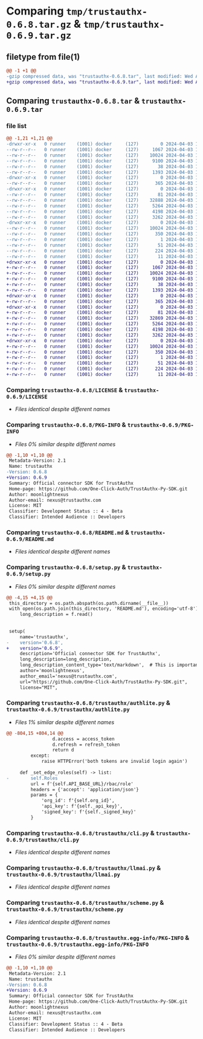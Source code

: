 # Comparing `tmp/trustauthx-0.6.8.tar.gz` & `tmp/trustauthx-0.6.9.tar.gz`

## filetype from file(1)

```diff
@@ -1 +1 @@
-gzip compressed data, was "trustauthx-0.6.8.tar", last modified: Wed Apr  3 18:15:04 2024, max compression
+gzip compressed data, was "trustauthx-0.6.9.tar", last modified: Wed Apr  3 18:16:55 2024, max compression
```

## Comparing `trustauthx-0.6.8.tar` & `trustauthx-0.6.9.tar`

### file list

```diff
@@ -1,21 +1,21 @@
-drwxr-xr-x   0 runner    (1001) docker     (127)        0 2024-04-03 18:15:04.752955 trustauthx-0.6.8/
--rw-r--r--   0 runner    (1001) docker     (127)     1067 2024-04-03 18:14:53.000000 trustauthx-0.6.8/LICENSE
--rw-r--r--   0 runner    (1001) docker     (127)    10024 2024-04-03 18:15:04.752955 trustauthx-0.6.8/PKG-INFO
--rw-r--r--   0 runner    (1001) docker     (127)     9100 2024-04-03 18:14:53.000000 trustauthx-0.6.8/README.md
--rw-r--r--   0 runner    (1001) docker     (127)       38 2024-04-03 18:15:04.752955 trustauthx-0.6.8/setup.cfg
--rw-r--r--   0 runner    (1001) docker     (127)     1393 2024-04-03 18:14:53.000000 trustauthx-0.6.8/setup.py
-drwxr-xr-x   0 runner    (1001) docker     (127)        0 2024-04-03 18:15:04.748955 trustauthx-0.6.8/test/
--rw-r--r--   0 runner    (1001) docker     (127)      365 2024-04-03 18:14:53.000000 trustauthx-0.6.8/test/test.py
-drwxr-xr-x   0 runner    (1001) docker     (127)        0 2024-04-03 18:15:04.752955 trustauthx-0.6.8/trustauthx/
--rw-r--r--   0 runner    (1001) docker     (127)       81 2024-04-03 18:14:53.000000 trustauthx-0.6.8/trustauthx/__init__.py
--rw-r--r--   0 runner    (1001) docker     (127)    32888 2024-04-03 18:14:53.000000 trustauthx-0.6.8/trustauthx/authlite.py
--rw-r--r--   0 runner    (1001) docker     (127)     5264 2024-04-03 18:14:53.000000 trustauthx-0.6.8/trustauthx/cli.py
--rw-r--r--   0 runner    (1001) docker     (127)     4198 2024-04-03 18:14:53.000000 trustauthx-0.6.8/trustauthx/llmai.py
--rw-r--r--   0 runner    (1001) docker     (127)     3262 2024-04-03 18:14:53.000000 trustauthx-0.6.8/trustauthx/scheme.py
-drwxr-xr-x   0 runner    (1001) docker     (127)        0 2024-04-03 18:15:04.752955 trustauthx-0.6.8/trustauthx.egg-info/
--rw-r--r--   0 runner    (1001) docker     (127)    10024 2024-04-03 18:15:04.000000 trustauthx-0.6.8/trustauthx.egg-info/PKG-INFO
--rw-r--r--   0 runner    (1001) docker     (127)      350 2024-04-03 18:15:04.000000 trustauthx-0.6.8/trustauthx.egg-info/SOURCES.txt
--rw-r--r--   0 runner    (1001) docker     (127)        1 2024-04-03 18:15:04.000000 trustauthx-0.6.8/trustauthx.egg-info/dependency_links.txt
--rw-r--r--   0 runner    (1001) docker     (127)       51 2024-04-03 18:15:04.000000 trustauthx-0.6.8/trustauthx.egg-info/entry_points.txt
--rw-r--r--   0 runner    (1001) docker     (127)      224 2024-04-03 18:15:04.000000 trustauthx-0.6.8/trustauthx.egg-info/requires.txt
--rw-r--r--   0 runner    (1001) docker     (127)       11 2024-04-03 18:15:04.000000 trustauthx-0.6.8/trustauthx.egg-info/top_level.txt
+drwxr-xr-x   0 runner    (1001) docker     (127)        0 2024-04-03 18:16:55.761473 trustauthx-0.6.9/
+-rw-r--r--   0 runner    (1001) docker     (127)     1067 2024-04-03 18:16:46.000000 trustauthx-0.6.9/LICENSE
+-rw-r--r--   0 runner    (1001) docker     (127)    10024 2024-04-03 18:16:55.761473 trustauthx-0.6.9/PKG-INFO
+-rw-r--r--   0 runner    (1001) docker     (127)     9100 2024-04-03 18:16:46.000000 trustauthx-0.6.9/README.md
+-rw-r--r--   0 runner    (1001) docker     (127)       38 2024-04-03 18:16:55.761473 trustauthx-0.6.9/setup.cfg
+-rw-r--r--   0 runner    (1001) docker     (127)     1393 2024-04-03 18:16:46.000000 trustauthx-0.6.9/setup.py
+drwxr-xr-x   0 runner    (1001) docker     (127)        0 2024-04-03 18:16:55.757473 trustauthx-0.6.9/test/
+-rw-r--r--   0 runner    (1001) docker     (127)      365 2024-04-03 18:16:46.000000 trustauthx-0.6.9/test/test.py
+drwxr-xr-x   0 runner    (1001) docker     (127)        0 2024-04-03 18:16:55.757473 trustauthx-0.6.9/trustauthx/
+-rw-r--r--   0 runner    (1001) docker     (127)       81 2024-04-03 18:16:46.000000 trustauthx-0.6.9/trustauthx/__init__.py
+-rw-r--r--   0 runner    (1001) docker     (127)    32869 2024-04-03 18:16:46.000000 trustauthx-0.6.9/trustauthx/authlite.py
+-rw-r--r--   0 runner    (1001) docker     (127)     5264 2024-04-03 18:16:46.000000 trustauthx-0.6.9/trustauthx/cli.py
+-rw-r--r--   0 runner    (1001) docker     (127)     4198 2024-04-03 18:16:46.000000 trustauthx-0.6.9/trustauthx/llmai.py
+-rw-r--r--   0 runner    (1001) docker     (127)     3262 2024-04-03 18:16:46.000000 trustauthx-0.6.9/trustauthx/scheme.py
+drwxr-xr-x   0 runner    (1001) docker     (127)        0 2024-04-03 18:16:55.761473 trustauthx-0.6.9/trustauthx.egg-info/
+-rw-r--r--   0 runner    (1001) docker     (127)    10024 2024-04-03 18:16:55.000000 trustauthx-0.6.9/trustauthx.egg-info/PKG-INFO
+-rw-r--r--   0 runner    (1001) docker     (127)      350 2024-04-03 18:16:55.000000 trustauthx-0.6.9/trustauthx.egg-info/SOURCES.txt
+-rw-r--r--   0 runner    (1001) docker     (127)        1 2024-04-03 18:16:55.000000 trustauthx-0.6.9/trustauthx.egg-info/dependency_links.txt
+-rw-r--r--   0 runner    (1001) docker     (127)       51 2024-04-03 18:16:55.000000 trustauthx-0.6.9/trustauthx.egg-info/entry_points.txt
+-rw-r--r--   0 runner    (1001) docker     (127)      224 2024-04-03 18:16:55.000000 trustauthx-0.6.9/trustauthx.egg-info/requires.txt
+-rw-r--r--   0 runner    (1001) docker     (127)       11 2024-04-03 18:16:55.000000 trustauthx-0.6.9/trustauthx.egg-info/top_level.txt
```

### Comparing `trustauthx-0.6.8/LICENSE` & `trustauthx-0.6.9/LICENSE`

 * *Files identical despite different names*

### Comparing `trustauthx-0.6.8/PKG-INFO` & `trustauthx-0.6.9/PKG-INFO`

 * *Files 0% similar despite different names*

```diff
@@ -1,10 +1,10 @@
 Metadata-Version: 2.1
 Name: trustauthx
-Version: 0.6.8
+Version: 0.6.9
 Summary: Official connector SDK for TrustAuthx
 Home-page: https://github.com/One-Click-Auth/TrustAuthx-Py-SDK.git
 Author: moonlightnexus
 Author-email: nexus@trustauthx.com
 License: MIT
 Classifier: Development Status :: 4 - Beta
 Classifier: Intended Audience :: Developers
```

### Comparing `trustauthx-0.6.8/README.md` & `trustauthx-0.6.9/README.md`

 * *Files identical despite different names*

### Comparing `trustauthx-0.6.8/setup.py` & `trustauthx-0.6.9/setup.py`

 * *Files 0% similar despite different names*

```diff
@@ -4,15 +4,15 @@
 this_directory = os.path.abspath(os.path.dirname(__file__))
 with open(os.path.join(this_directory, 'README.md'), encoding='utf-8') as f:
     long_description = f.read()
 
 
 setup(
     name='trustauthx',
-    version='0.6.8',
+    version='0.6.9',
     description='Official connector SDK for TrustAuthx',
     long_description=long_description,
     long_description_content_type='text/markdown',  # This is important!
     author='moonlightnexus',
     author_email='nexus@trustauthx.com',
     url="https://github.com/One-Click-Auth/TrustAuthx-Py-SDK.git",
     license="MIT",
```

### Comparing `trustauthx-0.6.8/trustauthx/authlite.py` & `trustauthx-0.6.9/trustauthx/authlite.py`

 * *Files 1% similar despite different names*

```diff
@@ -804,15 +804,14 @@
                 d.access = access_token
                 d.refresh = refresh_token
                 return d
         except:
             raise HTTPError('both tokens are invalid login again')
         
     def _set_edge_roles(self) -> list:
-        self.Roles
         url = f'{self.API_BASE_URL}/rbac/role'
         headers = {'accept': 'application/json'}
         params = {
             'org_id': f'{self.org_id}',
             'api_key': f'{self._api_key}',
             'signed_key': f'{self._signed_key}'
         }
```

### Comparing `trustauthx-0.6.8/trustauthx/cli.py` & `trustauthx-0.6.9/trustauthx/cli.py`

 * *Files identical despite different names*

### Comparing `trustauthx-0.6.8/trustauthx/llmai.py` & `trustauthx-0.6.9/trustauthx/llmai.py`

 * *Files identical despite different names*

### Comparing `trustauthx-0.6.8/trustauthx/scheme.py` & `trustauthx-0.6.9/trustauthx/scheme.py`

 * *Files identical despite different names*

### Comparing `trustauthx-0.6.8/trustauthx.egg-info/PKG-INFO` & `trustauthx-0.6.9/trustauthx.egg-info/PKG-INFO`

 * *Files 0% similar despite different names*

```diff
@@ -1,10 +1,10 @@
 Metadata-Version: 2.1
 Name: trustauthx
-Version: 0.6.8
+Version: 0.6.9
 Summary: Official connector SDK for TrustAuthx
 Home-page: https://github.com/One-Click-Auth/TrustAuthx-Py-SDK.git
 Author: moonlightnexus
 Author-email: nexus@trustauthx.com
 License: MIT
 Classifier: Development Status :: 4 - Beta
 Classifier: Intended Audience :: Developers
```

